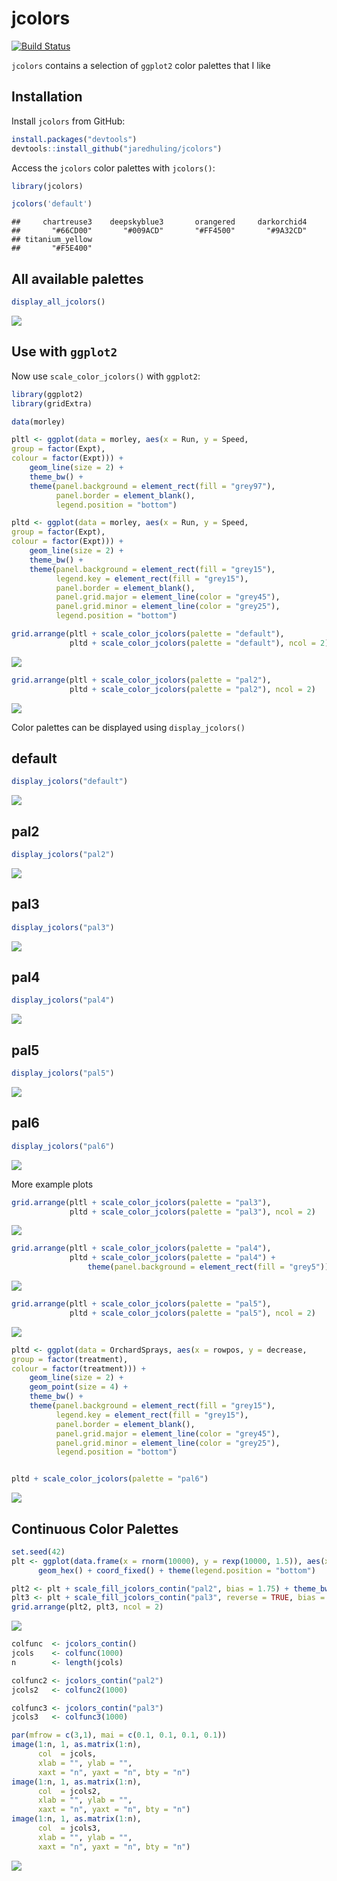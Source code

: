 


# jcolors

[![Build Status](https://travis-ci.org/jaredhuling/jcolors.svg?branch=master)](https://travis-ci.org/jaredhuling/jcolors)

`jcolors` contains a selection of `ggplot2` color palettes that I like

## Installation


Install `jcolors` from GitHub:


```r
install.packages("devtools")
devtools::install_github("jaredhuling/jcolors")
```

Access the `jcolors` color palettes with `jcolors()`:


```r
library(jcolors)

jcolors('default')
```

```
##     chartreuse3    deepskyblue3       orangered     darkorchid4 
##       "#66CD00"       "#009ACD"       "#FF4500"       "#9A32CD" 
## titanium_yellow 
##       "#F5E400"
```

## All available palettes


```r
display_all_jcolors()
```

![](vignettes/displayall-1.png)<!-- -->

## Use with `ggplot2`

Now use `scale_color_jcolors()` with `ggplot2`:


```r
library(ggplot2)
library(gridExtra)

data(morley)

pltl <- ggplot(data = morley, aes(x = Run, y = Speed,
group = factor(Expt),
colour = factor(Expt))) +
    geom_line(size = 2) +
    theme_bw() +
    theme(panel.background = element_rect(fill = "grey97"),
          panel.border = element_blank(),
          legend.position = "bottom")

pltd <- ggplot(data = morley, aes(x = Run, y = Speed,
group = factor(Expt),
colour = factor(Expt))) +
    geom_line(size = 2) +
    theme_bw() +
    theme(panel.background = element_rect(fill = "grey15"),
          legend.key = element_rect(fill = "grey15"),
          panel.border = element_blank(),
          panel.grid.major = element_line(color = "grey45"),
          panel.grid.minor = element_line(color = "grey25"),
          legend.position = "bottom")

grid.arrange(pltl + scale_color_jcolors(palette = "default"),
             pltd + scale_color_jcolors(palette = "default"), ncol = 2)
```

![](vignettes/unnamed-chunk-3-1.png)<!-- -->

```r
grid.arrange(pltl + scale_color_jcolors(palette = "pal2"),
             pltd + scale_color_jcolors(palette = "pal2"), ncol = 2)
```

![](vignettes/unnamed-chunk-3-2.png)<!-- -->

Color palettes can be displayed using `display_jcolors()`

## default

```r
display_jcolors("default")
```

![](vignettes/unnamed-chunk-4-1.png)<!-- -->

## pal2

```r
display_jcolors("pal2")
```

![](vignettes/unnamed-chunk-5-1.png)<!-- -->

## pal3

```r
display_jcolors("pal3")
```

![](vignettes/unnamed-chunk-6-1.png)<!-- -->

## pal4

```r
display_jcolors("pal4")
```

![](vignettes/unnamed-chunk-7-1.png)<!-- -->

## pal5

```r
display_jcolors("pal5")
```

![](vignettes/unnamed-chunk-8-1.png)<!-- -->

## pal6

```r
display_jcolors("pal6")
```

![](vignettes/unnamed-chunk-9-1.png)<!-- -->



More example plots


```r
grid.arrange(pltl + scale_color_jcolors(palette = "pal3"),
             pltd + scale_color_jcolors(palette = "pal3"), ncol = 2)
```

![](vignettes/moreplots-1.png)<!-- -->

```r
grid.arrange(pltl + scale_color_jcolors(palette = "pal4"),
             pltd + scale_color_jcolors(palette = "pal4") + 
                 theme(panel.background = element_rect(fill = "grey5")), ncol = 2)
```

![](vignettes/moreplots-2.png)<!-- -->

```r
grid.arrange(pltl + scale_color_jcolors(palette = "pal5"),
             pltd + scale_color_jcolors(palette = "pal5"), ncol = 2)
```

![](vignettes/moreplots-3.png)<!-- -->

```r
pltd <- ggplot(data = OrchardSprays, aes(x = rowpos, y = decrease,
group = factor(treatment),
colour = factor(treatment))) +
    geom_line(size = 2) +
    geom_point(size = 4) +
    theme_bw() +
    theme(panel.background = element_rect(fill = "grey15"),
          legend.key = element_rect(fill = "grey15"),
          panel.border = element_blank(),
          panel.grid.major = element_line(color = "grey45"),
          panel.grid.minor = element_line(color = "grey25"),
          legend.position = "bottom")


pltd + scale_color_jcolors(palette = "pal6")
```

![](vignettes/moreplots-4.png)<!-- -->

## Continuous Color Palettes


```r
set.seed(42)
plt <- ggplot(data.frame(x = rnorm(10000), y = rexp(10000, 1.5)), aes(x = x, y = y)) +
      geom_hex() + coord_fixed() + theme(legend.position = "bottom")

plt2 <- plt + scale_fill_jcolors_contin("pal2", bias = 1.75) + theme_bw()
plt3 <- plt + scale_fill_jcolors_contin("pal3", reverse = TRUE, bias = 2.25) + theme_bw()
grid.arrange(plt2, plt3, ncol = 2)
```

![](vignettes/mountain_ex-1.png)<!-- -->


```r
colfunc  <- jcolors_contin()
jcols    <- colfunc(1000)
n        <- length(jcols)

colfunc2 <- jcolors_contin("pal2")
jcols2   <- colfunc2(1000)

colfunc3 <- jcolors_contin("pal3")
jcols3   <- colfunc3(1000)

par(mfrow = c(3,1), mai = c(0.1, 0.1, 0.1, 0.1))
image(1:n, 1, as.matrix(1:n),
      col  = jcols,
      xlab = "", ylab = "",
      xaxt = "n", yaxt = "n", bty = "n")
image(1:n, 1, as.matrix(1:n),
      col  = jcols2,
      xlab = "", ylab = "",
      xaxt = "n", yaxt = "n", bty = "n")
image(1:n, 1, as.matrix(1:n),
      col  = jcols3,
      xlab = "", ylab = "",
      xaxt = "n", yaxt = "n", bty = "n")
```

![](vignettes/contin_example-1.png)<!-- -->




